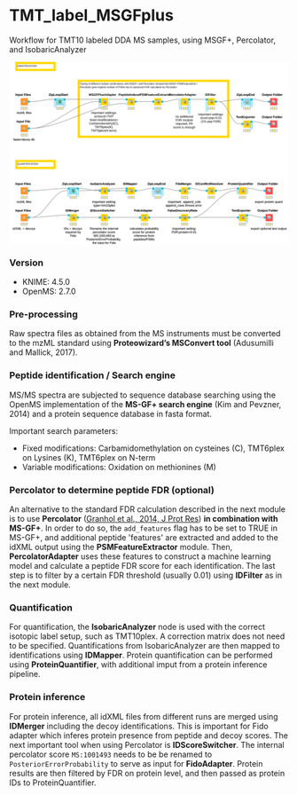 # TMT_label_MSGFplus

Workflow for TMT10 labeled DDA MS samples, using MSGF+, Percolator, and IsobaricAnalyzer

<img src="workflow.png" width="550px" style="display: block; margin: auto;" />

### Version

- KNIME: 4.5.0
- OpenMS: 2.7.0

### Pre-processing

Raw spectra files as obtained from the MS instruments must be converted to the mzML standard using **Proteowizard’s MSConvert tool** (Adusumilli and Mallick, 2017).

### Peptide identification / Search engine

MS/MS spectra are subjected to sequence database searching using the OpenMS implementation of the **MS-GF+ search engine** (Kim and Pevzner, 2014) and a protein sequence database in fasta format.

Important search parameters:

- Fixed modifications: Carbamidomethylation on cysteines (C), TMT6plex on Lysines (K), TMT6plex on N-term
- Variable modifications: Oxidation on methionines (M)

### Percolator to determine peptide FDR (optional)

An alternative to the standard FDR calculation described in the next module is to use **Percolator** 
([Granhol et al., 2014, J Prot Res](https://pubs.acs.org/doi/10.1021/pr400937n)) **in combination with MS-GF+**. 
In order to do so, the `add_features` flag has to be set to TRUE in MS-GF+, and additional peptide 'features' are extracted and added to the idXML output using the **PSMFeatureExtractor** module. Then, **PercolatorAdapter** uses these features to construct a machine learning model and calculate a peptide FDR score for each identification.
The last step is to filter by a certain FDR threshold (usually 0.01) using **IDFilter** as in the next module.

### Quantification

For quantification, the **IsobaricAnalyzer** node is used with the correct isotopic label setup, such as TMT10plex. A correction matrix does not need to be specified.
Quantifications from IsobaricAnalyzer are then mapped to identifications using **IDMapper**. Protein quantification can be performed using **ProteinQuantifier**, with additional imput from a protein inference pipeline.

### Protein inference

For protein inference, all idXML files from different runs are merged using **IDMerger** including the decoy identifications. This is important for Fido adapter which inferes protein presence from peptide and decoy scores. The next important tool when using Percolator is **IDScoreSwitcher**. The internal percolator score `MS:1001493` needs to be be renamed to `PosteriorErrorProbability` to serve as input for **FidoAdapter**. Protein results are then filtered by FDR on protein level, and then passed as protein IDs to ProteinQuantifier.



